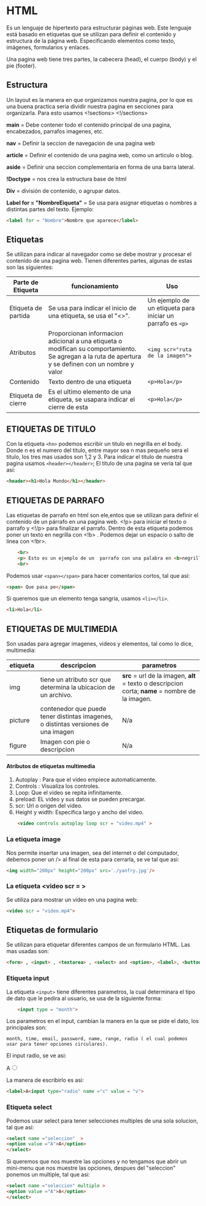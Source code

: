 # <b>HTML</b>

Es un lenguaje de hipertexto para estructurar páginas web. Este lenguaje está basado en etiquetas que se utilizan para definir el contenido y estructura de la página web. Especificando elementos como texto, imágenes, formularios y enlaces.

Una pagina web tiene tres partes, la cabecera (head), el cuerpo (body) y el pie (footer).

## Estructura

Un layout es la manera en que organizamos nuestra pagina, por lo que es una buena practica seria dividir nuestra pagina en secciones para organizarla. Para esto usamos <!sections> <!/sections>

<b>main</b> = Debe contener todo el contenido principal de una pagina, encabezados, parrafos imagenes, etc.

<b>nav</b> = Definir la seccion de navegacion de una pagina web

<b>article</b> = Definir el contenido de una pagina web, como un articulo o blog.

<b>aside</b>  = Definir una seccion complementaria en forma de una barra lateral.

<b>!Doctype</b> = nos crea la estructura base de html

<b>Div</b> = división de contenido, o agrupar datos.

<b>Label for = "NombreEiqueta"</b> = Se usa para asignar etiquetas o nombres a distintas partes del texto. Ejemplo:

````html
<label for = "Nombre">Nombre que aparece</label>
````
## Etiquetas

Se utilizan para indicar al navegador como se debe mostrar y procesar el contenido de una pagina web. Tienen diferentes partes, algunas de estas son las siguientes:

|Parte de Etiqueta|funcionamiento|Uso|
|---|---|---|
|Etiqueta de partida|Se usa para indicar el inicio de una etiqueta, se usa el "<>".| Un ejemplo de un etiqueta para iniciar un parrafo es ````<p>````
|Atributos| Proporcionan informacion adicional a una etiqueta o modifican su comportamiento. Se agregan a la ruta de apertura y se definen con un nombre y valor|````<img scr="ruta de la imagen">````
|Contenido|Texto dentro de una etiqueta| ````<p>Hola</p>````
|Etiqueta de cierre| Es el ultimo elemento de una etiqueta, se usapara indicar el cierre de esta|````<p>Hola</p>````

## ETIQUETAS DE TITULO

Con la etiqueta ``<hn>`` podemos escribir un titulo en negrilla en el body. Donde n es el numero del titulo, entre mayor sea n mas pequeño sera el titulo, los tres mas usados son 1,2 y 3. Para indicar el titulo de nuestra pagina usamos ``<header></header>``; El titulo de una pagina se veria tal que así:

````html
<header><h1>Hola Mundo</h1></header>
````


## ETIQUETAS DE PARRAFO

Las etiquetas de parrafo en html son ele,entos que se utilizan para definir el contenido de un párrafo en una pagina web. <!p> para iniciar el texto o parrafo y <!/p> para finalizar el parrafo. Dentro de esta etiqueta podemos poner un texto en negrilla con <!b> . Podemos dejar un espacio o salto de linea con <!br>.

````html
    <br>
    <p> Esto es un ejemplo de un  parrafo con una palabra en <b>negrilla</b> </p>
    <br>
````

Podemos usar ``<span></span>`` para hacer comentarios cortos, tal que así:

````html
<span> Que pasa pe</span>
````

Si queremos que un elemento tenga sangria, usamos ````<li></li>````.

````html
<li>Hola</li>
````
## ETIQUETAS DE MULTIMEDIA

Son usadas para agregar imagenes, videos y elementos, tal como lo dice, multimedia:

|etiqueta|descripcion|parametros|
|---|---|---|
|img | tiene un atributo scr que determina la ubicacion de un archivo.|<b>src</b> = url de la imagen, <b>alt</b> = texto o descripcion corta; <b>name</b> = nombre de la imagen.
|picture| contenedor que puede tener distintas imagenes, o distintas versiones de una imagen| N/a
|figure|Imagen con pie o descripcion| N/a|

#### <b>Atributos de etiquetas multimedia</b>

1. Autoplay : Para que el video empiece automaticamente.
2. Controls : Visualiza los controles.
3. Loop: Que el video se repita infinitamente.
4. preload: EL video y sus datos se pueden precargar.
5. scr: Url o origen del video.
6. Height y width:  Especifica largo y ancho del video.
````html
    <video controls autoplay loop scr = "video.mp4" >
````

### <b>La etiqueta image</b>

Nos permite insertar una imagen, sea del internet o del computador, debemos poner un /> al final de esta para cerrarla, se ve tal que asi:

````html
<img width="200px" height="200px" src='./yanfry.jpg'/>
````

### <b>La etiqueta <video scr =  > </b>

Se utiliza para mostrar un video en una pagina web:
````html
<video scr = "video.mp4">
````

## Etiquetas de formulario

Se utilizan para etiquetar diferentes campos de un formulario HTML. Las mas usadas son:

````html
<form> , <input> , <textarea> , <select> and <option>, <label>, <button>, <fieldset> y <legend>. 
````

### Etiqueta input

La etiqueta ``<input>`` tiene diferentes parametros, la cual determinara el tipo de dato que le pedira al usuario, se usa de la siguiente forma:
````html
    <input type = "month">
````

Los parametros en el input, cambian la manera en la que se pide el dato, los principales son:

    month, time, email, password, name, range, radio ( el cual podemos usar para tener opciones circulares).

El input radio, se ve asi:

<label>A<input type="radio" name ="c" value = "v">

La manera de escribirlo es asi: 

````html
<label>A<input type="radio" name ="c" value = "v">
````
### Etiqueta select

Podemos usar select para tener selecciones multiples de una sola solucion, tal que asi:
 ````html
 <select name ="seleccion"  >
 <option value ="A">A</option>
 </select>
````
Si queremos que nos muestre las opciones y no tengamos que abrir un mini-menu que nos muestre las opciones, despues del "seleccion" ponemos un multiple, tal que asi:
 ````html
 <select name ="seleccion" multiple >
 <option value ="A">A</option>
 </select>
````